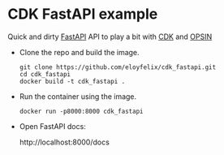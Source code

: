 # CDK FastAPI example

Quick and dirty [FastAPI](https://github.com/tiangolo/fastapi) API to play a bit with [CDK](https://github.com/cdk/cdk) and [OPSIN](https://github.com/dan2097/opsin)

- Clone the repo and build the image.

  ```
  git clone https://github.com/eloyfelix/cdk_fastapi.git
  cd cdk_fastapi
  docker build -t cdk_fastapi .
  ```

- Run the container using the image.

  ```
  docker run -p8000:8000 cdk_fastapi
  ```

- Open FastAPI docs:

  http://localhost:8000/docs
